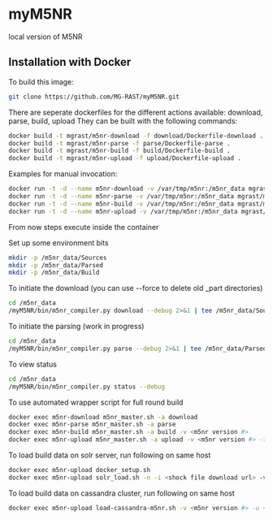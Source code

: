 myM5NR
======

local version of M5NR


## Installation with Docker ##

To build this image:


```bash
git clone https://github.com/MG-RAST/myM5NR.git
```

There are seperate dockerfiles for the different actions available: download, parse, build, upload
They can be built with the following commands:

```bash
docker build -t mgrast/m5nr-download -f download/Dockerfile-download .
docker build -t mgrast/m5nr-parse -f parse/Dockerfile-parse .
docker build -t mgrast/m5nr-build -f build/Dockerfile-build .
docker build -t mgrast/m5nr-upload -f upload/Dockerfile-upload .
```

Examples for manual invocation:
```bash
docker run -t -d --name m5nr-download -v /var/tmp/m5nr:/m5nr_data mgrast/m5nr-download bash
docker run -t -d --name m5nr-parse -v /var/tmp/m5nr:/m5nr_data mgrast/m5nr-parse bash
docker run -t -d --name m5nr-build -v /var/tmp/m5nr:/m5nr_data mgrast/m5nr-build bash
docker run -t -d --name m5nr-upload -v /var/tmp/m5nr:/m5nr_data mgrast/m5nr-upload bash
```

From now steps execute inside the container

Set up some environment bits
```bash
mkdir -p /m5nr_data/Sources
mkdir -p /m5nr_data/Parsed
mkdir -p /m5nr_data/Build
```

To initiate the download (you can use --force to delete old _part directories)
```bash
cd /m5nr_data
/myM5NR/bin/m5nr_compiler.py download --debug 2>&1 | tee /m5nr_data/Sources/logfile.txt
```

To initiate the parsing (work in progress)
```bash
cd /m5nr_data
/myM5NR/bin/m5nr_compiler.py parse --debug 2>&1 | tee /m5nr_data/Parsed/logfile.txt
```

To view status
```bash
cd /m5nr_data
/myM5NR/bin/m5nr_compiler.py status --debug
```

To use automated wrapper script for full round build
```bash
docker exec m5nr-download m5nr_master.sh -a download
docker exec m5nr-parse m5nr_master.sh -a parse
docker exec m5nr-build m5nr_master.sh -a build -v <m5nr version #>
docker exec m5nr-upload m5nr_master.sh -a upload -v <m5nr version #> -t <shock token>
```

To load build data on solr server, run following on same host
```bash
docker exec m5nr-upload docker_setup.sh
docker exec m5nr-upload solr_load.sh -n -i <shock file download url> -v <m5nr version #> -s <solr url>
```

To load build data on cassandra cluster, run following on same host
```bash
docker exec m5nr-upload load-cassandra-m5nr.sh -v <m5nr version #> -u <shock file download url> -i <current host IP> -a <all cassandra host IPs>
```

